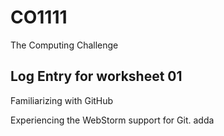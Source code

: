 # CO1111
The Computing Challenge

## Log Entry for worksheet 01
Familiarizing with GitHub

Experiencing the WebStorm support for Git.
adda

